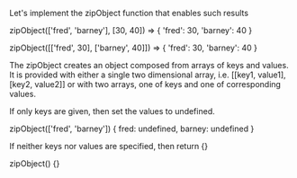 Let's implement the zipObject function that enables such results

zipObject(['fred', 'barney'], [30, 40])
=> { 'fred': 30, 'barney': 40 }

zipObject([['fred', 30], ['barney', 40]])
=> { 'fred': 30, 'barney': 40 }

The zipObject creates an object composed from arrays of keys and values. It is provided with either a single two dimensional array, i.e. [[key1, value1], [key2, value2]] or with two arrays, one of keys and one of corresponding values.

If only keys are given, then set the values to undefined.

zipObject(['fred', 'barney'])
{ fred: undefined, barney: undefined }

If neither keys nor values are specified, then return {}

zipObject()
{}